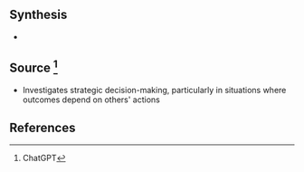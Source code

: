 ## Synthesis
- 
## Source [^1]
- Investigates strategic decision-making, particularly in situations where outcomes depend on others' actions
## References

[^1]: ChatGPT